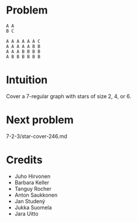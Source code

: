 # Problem

    A A
    B C

    A A A A A A C
    A A A A A B B
    A A A B B B B
    A B B B B B B

# Intuition

Cover a 7-regular graph with stars of size 2, 4, or 6.

# Next problem

7-2-3/star-cover-246.md

# Credits

- Juho Hirvonen
- Barbara Keller
- Tanguy Rocher
- Anton Saukkonen
- Jan Studený
- Jukka Suomela
- Jara Uitto
